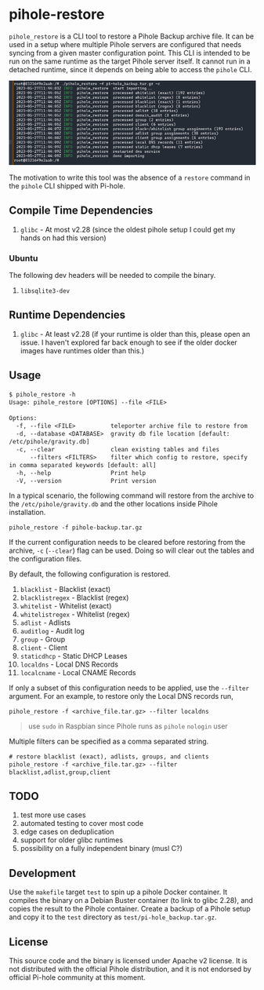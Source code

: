 # pihole-restore

`pihole_restore` is a CLI tool to restore a Pihole Backup archive file. It can
be used in a setup where multiple Pihole servers are configured that needs
syncing from a given master configuration point. This CLI is intended to be run
on the same runtime as the target Pihole server itself. It cannot run in a
detached runtime, since it depends on being able to access the `pihole` CLI.

![restore](./img/restore.png)

The motivation to write this tool was the absence of a `restore` command in the
`pihole` CLI shipped with Pi-hole.

## Compile Time Dependencies

1. `glibc` - At most v2.28 (since the oldest pihole setup I could get my hands
   on had this version)

### Ubuntu

The following dev headers will be needed to compile the binary.

1. `libsqlite3-dev`

## Runtime Dependencies

1. `glibc` - At least v2.28 (if your runtime is older than this, please open an
   issue. I haven't explored far back enough to see if the older docker images
   have runtimes older than this.)

## Usage

```
$ pihole_restore -h
Usage: pihole_restore [OPTIONS] --file <FILE>

Options:
  -f, --file <FILE>          teleporter archive file to restore from
  -d, --database <DATABASE>  gravity db file location [default: /etc/pihole/gravity.db]
  -c, --clear                clean existing tables and files
      --filters <FILTERS>    filter which config to restore, specify in comma separated keywords [default: all]
  -h, --help                 Print help
  -V, --version              Print version
```

In a typical scenario, the following command will restore from the archive to
the `/etc/pihole/gravity.db` and the other locations inside Pihole
installation.

```
pihole_restore -f pihole-backup.tar.gz
```

If the current configuration needs to be cleared before restoring from the
archive, `-c` (`--clear`) flag can be used. Doing so will clear out the tables
and the configuration files.

By default, the following configuration is restored.

1. `blacklist` - Blacklist (exact)
1. `blacklistregex` - Blacklist (regex)
1. `whitelist` - Whitelist (exact)
1. `whitelistregex` - Whitelist (regex)
1. `adlist` - Adlists
1. `auditlog` - Audit log
1. `group` - Group
1. `client` - Client
1. `staticdhcp` - Static DHCP Leases
1. `localdns` - Local DNS Records
1. `localcname` - Local CNAME Records

If only a subset of this configuration needs to be applied, use the `--filter`
argument. For an example, to restore only the Local DNS records run,

```
pihole_restore -f <archive_file.tar.gz> --filter localdns
```

> use `sudo` in Raspbian since Pihole runs as `pihole` `nologin` user

Multiple filters can be specified as a comma separated string.

```
# restore blacklist (exact), adlists, groups, and clients
pihole_restore -f <archive_file.tar.gz> --filter blacklist,adlist,group,client
```

## TODO

1. test more use cases
1. automated testing to cover most code
1. edge cases on deduplication
1. support for older glibc runtimes
1. possibility on a fully independent binary (musl C?)

## Development

Use the `makefile` target `test` to spin up a pihole Docker container. It
compiles the binary on a Debian Buster container (to link to glibc 2.28), and
copies the result to the Pihole container. Create a backup of a Pihole setup
and copy it to the `test` directory as `test/pi-hole_backup.tar.gz`.

## License

This source code and the binary is licensed under Apache v2 license. It is not
distributed with the official Pihole distribution, and it is not endorsed by
official Pi-hole community at this moment.

